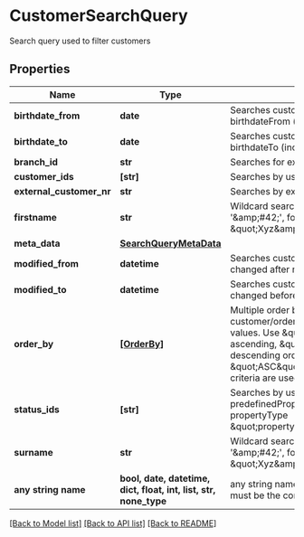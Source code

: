 # CustomerSearchQuery

Search query used to filter customers

## Properties
Name | Type | Description | Notes
------------ | ------------- | ------------- | -------------
**birthdate_from** | **date** | Searches customers that are born after birthdateFrom (inclusive) | [optional] 
**birthdate_to** | **date** | Searches customers that are born before birthdateTo (inclusive) | [optional] 
**branch_id** | **str** | Searches for exact branchID | [optional] 
**customer_ids** | **[str]** | Searches by using multiple customer IDs | [optional] 
**external_customer_nr** | **str** | Searches by external customer number | [optional] 
**firstname** | **str** | Wildcard search could be used with &#39;&amp;amp;#42;&#39;,  for example \&quot;Xyz&amp;amp;#42;\&quot; | [optional] 
**meta_data** | [**SearchQueryMetaData**](SearchQueryMetaData.md) |  | [optional] 
**modified_from** | **datetime** | Searches customers that have last changed after modifiedFrom (inclusive) | [optional] 
**modified_to** | **datetime** | Searches customers that have last changed before modifiedTo (inclusive) | [optional] 
**order_by** | [**[OrderBy]**](OrderBy.md) | Multiple order by criteria, use customer/orderByFields to get possible values. Use \&quot;ASC\&quot; for ascending, \&quot;DESC\&quot; for descending order; default is \&quot;ASC\&quot;. Maximum 3 order criteria are used. | [optional] 
**status_ids** | **[str]** | Searches by using multiple predefinedProperty IDs, each of propertyType \&quot;propertytype_customer_status\&quot; | [optional] 
**surname** | **str** | Wildcard search could be used with &#39;&amp;amp;#42;&#39;,  for example \&quot;Xyz&amp;amp;#42;\&quot; | [optional] 
**any string name** | **bool, date, datetime, dict, float, int, list, str, none_type** | any string name can be used but the value must be the correct type | [optional]

[[Back to Model list]](../README.md#documentation-for-models) [[Back to API list]](../README.md#documentation-for-api-endpoints) [[Back to README]](../README.md)


